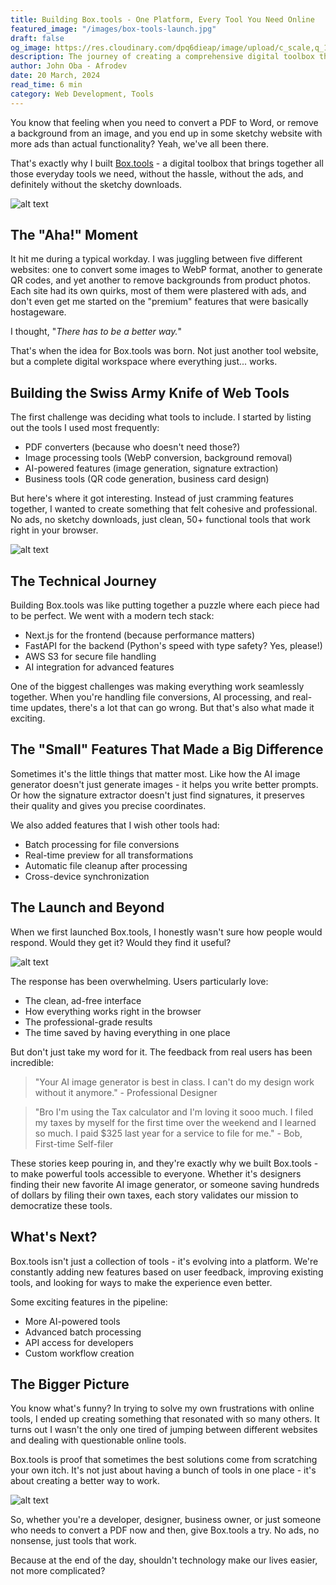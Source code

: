 ```yaml
---
title: Building Box.tools - One Platform, Every Tool You Need Online
featured_image: "/images/box-tools-launch.jpg"
draft: false
og_image: https://res.cloudinary.com/dpq6dieap/image/upload/c_scale,q_100,w_532/v1742244708/box-tools-launch_fx7e0t.jpg
description: The journey of creating a comprehensive digital toolbox that brings together everyday tools in one seamless platform. From concept to launch, here's how Box.tools is changing how we interact with web utilities.
author: John Oba - Afrodev
date: 20 March, 2024
read_time: 6 min
category: Web Development, Tools
---
```


You know that feeling when you need to convert a PDF to Word, or remove a background from an image, and you end up in some sketchy website with more ads than actual functionality? Yeah, we've all been there.

That's exactly why I built [Box.tools](https://box.tools) - a digital toolbox that brings together all those everyday tools we need, without the hassle, without the ads, and definitely without the sketchy downloads.

![alt text](https://res.cloudinary.com/dpq6dieap/image/upload/v1742246781/box-tools/Screenshot_2025-03-17_at_10.25.12_PM_aeltxw.png)

## The "Aha!" Moment

It hit me during a typical workday. I was juggling between five different websites: one to convert some images to WebP format, another to generate QR codes, and yet another to remove backgrounds from product photos. Each site had its own quirks, most of them were plastered with ads, and don't even get me started on the "premium" features that were basically hostageware.

I thought, "_There has to be a better way._"

That's when the idea for Box.tools was born. Not just another tool website, but a complete digital workspace where everything just... works.

## Building the Swiss Army Knife of Web Tools

The first challenge was deciding what tools to include. I started by listing out the tools I used most frequently:

- PDF converters (because who doesn't need those?)
- Image processing tools (WebP conversion, background removal)
- AI-powered features (image generation, signature extraction)
- Business tools (QR code generation, business card design)

But here's where it got interesting. Instead of just cramming features together, I wanted to create something that felt cohesive and professional. No ads, no sketchy downloads, just clean, 50+ functional tools that work right in your browser.

![alt text](https://media.giphy.com/media/13HgwGsXF0aiGY/giphy.gif)

## The Technical Journey

Building Box.tools was like putting together a puzzle where each piece had to be perfect. We went with a modern tech stack:

- Next.js for the frontend (because performance matters)
- FastAPI for the backend (Python's speed with type safety? Yes, please!)
- AWS S3 for secure file handling
- AI integration for advanced features

One of the biggest challenges was making everything work seamlessly together. When you're handling file conversions, AI processing, and real-time updates, there's a lot that can go wrong. But that's also what made it exciting.

## The "Small" Features That Made a Big Difference

Sometimes it's the little things that matter most. Like how the AI image generator doesn't just generate images - it helps you write better prompts. Or how the signature extractor doesn't just find signatures, it preserves their quality and gives you precise coordinates.

We also added features that I wish other tools had:
- Batch processing for file conversions
- Real-time preview for all transformations
- Automatic file cleanup after processing
- Cross-device synchronization

## The Launch and Beyond

When we first launched Box.tools, I honestly wasn't sure how people would respond. Would they get it? Would they find it useful?

![alt text](https://media.giphy.com/media/BPJmthQ3YRwD6QqcVD/giphy.gif)

The response has been overwhelming. Users particularly love:
- The clean, ad-free interface
- How everything works right in the browser
- The professional-grade results
- The time saved by having everything in one place

But don't just take my word for it. The feedback from real users has been incredible:

> "Your AI image generator is best in class. I can't do my design work without it anymore." - Professional Designer

> "Bro I'm using the Tax calculator and I'm loving it sooo much. I filed my taxes by myself for the first time over the weekend and I learned so much. I paid $325 last year for a service to file for me." - Bob, First-time Self-filer

These stories keep pouring in, and they're exactly why we built Box.tools - to make powerful tools accessible to everyone. Whether it's designers finding their new favorite AI image generator, or someone saving hundreds of dollars by filing their own taxes, each story validates our mission to democratize these tools.

## What's Next?

Box.tools isn't just a collection of tools - it's evolving into a platform. We're constantly adding new features based on user feedback, improving existing tools, and looking for ways to make the experience even better.

Some exciting features in the pipeline:
- More AI-powered tools
- Advanced batch processing
- API access for developers
- Custom workflow creation

## The Bigger Picture

You know what's funny? In trying to solve my own frustrations with online tools, I ended up creating something that resonated with so many others. It turns out I wasn't the only one tired of jumping between different websites and dealing with questionable online tools.

Box.tools is proof that sometimes the best solutions come from scratching your own itch. It's not just about having a bunch of tools in one place - it's about creating a better way to work.

![alt text](https://media.giphy.com/media/3oKIPf3C7HqqYBVcCY/giphy.gif)

So, whether you're a developer, designer, business owner, or just someone who needs to convert a PDF now and then, give Box.tools a try. No ads, no nonsense, just tools that work.

Because at the end of the day, shouldn't technology make our lives easier, not more complicated? 